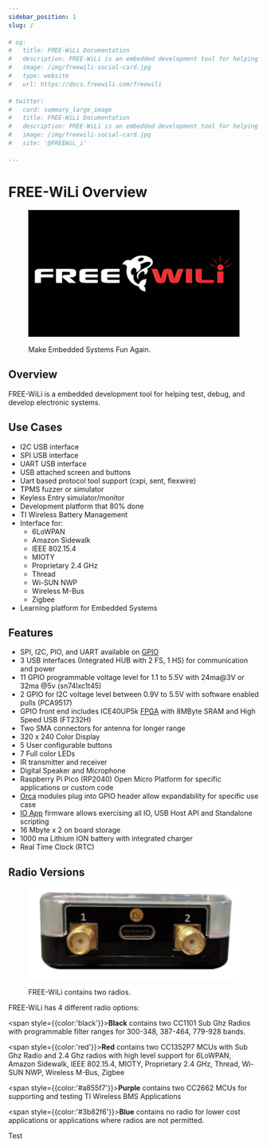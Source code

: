 ```yaml
---
sidebar_position: 1
slug: /

# og:
#   title: FREE-WiLi Documentation
#   description: FREE-WiLi is an embedded development tool for helping test, debug, and develop electronic systems.
#   image: /img/freewili-social-card.jpg
#   type: website
#   url: https://docs.freewili.com/freewili

# twitter:
#   card: summary_large_image
#   title: FREE-WiLi Documentation
#   description: FREE-WiLi is an embedded development tool for helping test, debug, and develop electronic systems.
#   image: /img/freewili-social-card.jpg
#   site: '@FREEWiL_i'

---
```


# FREE-WiLi Overview

<!-- <div class="text--center"> 
  <img src="/img/freewili-overview.jpg" alt="freewili-overview" /> 
</div> -->

<div class="text--center">

<figure>

![FREE-WiLi Overview](./assets/freewili-overview.jpg "FREE-WiLi Overview")
<figcaption>Make Embedded Systems Fun Again.</figcaption>
</figure>
</div>

## Overview

FREE-WiLi is a embedded development tool for helping test, debug, and develop electronic systems.

## Use Cases

- I2C USB interface
- SPI USB interface
- UART USB interface
- USB attached screen and buttons
- Uart based protocol tool support (cxpi, sent, flexwire)
- TPMS fuzzer or simulator
- Keyless Entry simulator/monitor
- Development platform that 80% done
- TI Wireless Battery Management
- Interface for:
  - 6LoWPAN
  - Amazon Sidewalk
  - IEEE 802.15.4
  - MIOTY
  - Proprietary 2.4 GHz
  - Thread
  - Wi-SUN NWP
  - Wireless M-Bus
  - Zigbee
- Learning platform for Embedded Systems

## Features

- SPI, I2C, PIO, and UART available on [GPIO](/gpio)
- 3 USB interfaces (Integrated HUB with 2 FS, 1 HS) for communication and power
- 11 GPIO programmable voltage level for 1.1 to 5.5V with 24ma@3V or 32ma @5v (sn74lxc1t45)
- 2 GPIO for I2C voltage level between 0.9V to 5.5V with software enabled pulls (PCA9517)
- GPIO front end includes ICE40UP5k [FPGA](/hardware-low-level-details/ice40-fpga/ice40-fpga-overview) with 8MByte SRAM and High Speed USB (FT232H)
- Two SMA connectors for antenna for longer range
- 320 x 240 Color Display
- 5 User configurable buttons
- 7 Full color LEDs
- IR transmitter and receiver
- Digital Speaker and Microphone
- Raspberry Pi Pico (RP2040) Open Micro Platform for specific applications or custom code
- [Orca](/extending-with-orcas) modules plug into GPIO header allow expandability for specific use case
- [IO App](/io-app) firmware allows exercising all IO, USB Host API and Standalone scripting
- 16 Mbyte x 2 on board storage
- 1000 ma Lithium ION battery with integrated charger
- Real Time Clock (RTC)

## Radio Versions

<div class="text--center">

<figure>

![Radio Versions](./assets/radio-versions.jpg "Radio Versions")
<figcaption>FREE-WiLi contains two radios.</figcaption>
</figure>
</div>

FREE-WiLi has 4 different radio options:

<span style={{color:'black'}}>**Black**</span>  contains two CC1101 Sub Ghz Radios with programmable filter ranges for 300-348, 387-464, 779-928 bands.

<span style={{color:'red'}}>**Red**</span> contains two CC1352P7 MCUs with Sub Ghz Radio and 2.4 Ghz radios with high level support for 6LoWPAN, Amazon Sidewalk, IEEE 802.15.4, MIOTY, Proprietary 2.4 GHz, Thread, Wi-SUN NWP, Wireless M-Bus, Zigbee

<span style={{color:'#a855f7'}}>**Purple**</span> contains two CC2662 MCUs for supporting and testing TI Wireless BMS Applications

<span style={{color:'#3b82f6'}}>**Blue**</span> contains no radio for lower cost applications or applications where radios are not permitted.

Test